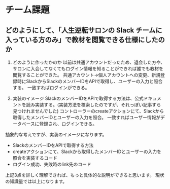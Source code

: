 # チーム課題

## どのようにして、「人生逆転サロンの Slack チームに入っている方のみ」で教材を閲覧できる仕様にしたのか

1. どのように作ったかのか
  以前は共通アカウントだったため、退会した方や、サロンに入会してなくてもログイン情報を知ることができれば誰でも教材を閲覧することができた。
  共通アカウント→個人アカウントへの変更、新規登録時にSlackからSlackのメンバーIDをAPIで取得し、ユーザーの入力と照合する。
  一致すればログインができる。


1. 実装のイメージ
  SlackのメンバーIDをAPIで取得する方法は、公式ドキュメントを読み実装する。(実装方法を検索したのですが、それっぽい記事すら見つけれませんでした)
  コントローラーのcreateアクションにて、Slackから取得したメンバーIDとユーザーの入力を照合。
  一致すればユーザー情報がデータベースに登録され、ログインできる。

抽象的な考えですが、実装のイメージになります。

- SlackのメンバーIDをAPIで取得する方法
- createアクションにて、Slackから取得したメンバーIDとユーザーの入力を照合を実装するコード
- ログイン成功、失敗時のlink先のコード

上記3点を詳しく理解できれば、もっと具体的な説明ができると思います。
現状の知識量では以上になります。